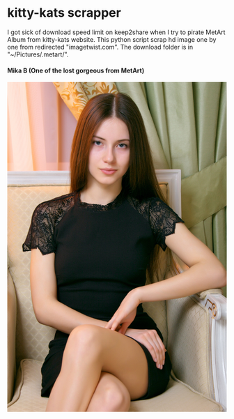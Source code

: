 # kitty-kats scrapper

I got sick of download speed limit on keep2share when I try to pirate MetArt Album from kitty-kats website. This python script scrap hd image one by one from redirected "imagetwist.com". The download folder is in "~/Pictures/.metart/". 

#### Mika B (One of the lost gorgeous from MetArt)
![Mika B album profile](resources/MetArt_Presenting-Mika_Mika-B_high_0001.jpg)

